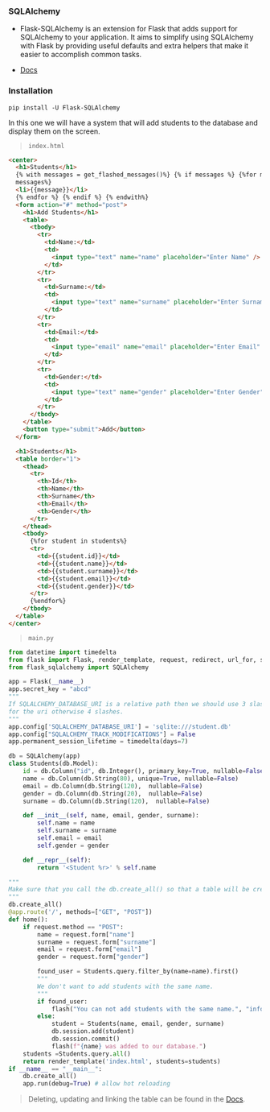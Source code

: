 ### SQLAlchemy

- Flask-SQLAlchemy is an extension for Flask that adds support for SQLAlchemy to your application. It aims to simplify using SQLAlchemy with Flask by providing useful defaults and extra helpers that make it easier to accomplish common tasks.

* [Docs](https://flask-sqlalchemy.palletsprojects.com/en/2.x/)

### Installation

```shell
pip install -U Flask-SQLAlchemy
```

In this one we will have a system that will add students to the database and display them on the screen.

> `index.html`

```html
<center>
  <h1>Students</h1>
  {% with messages = get_flashed_messages()%} {% if messages %} {%for message in
  messages%}
  <li>{{message}}</li>
  {% endfor %} {% endif %} {% endwith%}
  <form action="#" method="post">
    <h1>Add Students</h1>
    <table>
      <tbody>
        <tr>
          <td>Name:</td>
          <td>
            <input type="text" name="name" placeholder="Enter Name" />
          </td>
        </tr>
        <tr>
          <td>Surname:</td>
          <td>
            <input type="text" name="surname" placeholder="Enter Surname" />
          </td>
        </tr>
        <tr>
          <td>Email:</td>
          <td>
            <input type="email" name="email" placeholder="Enter Email" />
          </td>
        </tr>
        <tr>
          <td>Gender:</td>
          <td>
            <input type="text" name="gender" placeholder="Enter Gender" />
          </td>
        </tr>
      </tbody>
    </table>
    <button type="submit">Add</button>
  </form>

  <h1>Students</h1>
  <table border="1">
    <thead>
      <tr>
        <th>Id</th>
        <th>Name</th>
        <th>Surname</th>
        <th>Email</th>
        <th>Gender</th>
      </tr>
    </thead>
    <tbody>
      {%for student in students%}
      <tr>
        <td>{{student.id}}</td>
        <td>{{student.name}}</td>
        <td>{{student.surname}}</td>
        <td>{{student.email}}</td>
        <td>{{student.gender}}</td>
      </tr>
      {%endfor%}
    </tbody>
  </table>
</center>
```

> `main.py`

```python
from datetime import timedelta
from flask import Flask, render_template, request, redirect, url_for, session, flash
from flask_sqlalchemy import SQLAlchemy

app = Flask(__name__)
app.secret_key = "abcd"
"""
If SQLALCHEMY_DATABASE_URI is a relative path then we should use 3 slashes
for the uri otherwise 4 slashes.
"""
app.config['SQLALCHEMY_DATABASE_URI'] = 'sqlite:///student.db'
app.config["SQLALCHEMY_TRACK_MODIFICATIONS"] = False
app.permanent_session_lifetime = timedelta(days=7)

db = SQLAlchemy(app)
class Students(db.Model):
    id = db.Column("id", db.Integer(), primary_key=True, nullable=False)
    name = db.Column(db.String(80), unique=True, nullable=False)
    email = db.Column(db.String(120),  nullable=False)
    gender = db.Column(db.String(20),  nullable=False)
    surname = db.Column(db.String(120),  nullable=False)

    def __init__(self, name, email, gender, surname):
        self.name = name
        self.surname = surname
        self.email = email
        self.gender = gender

    def __repr__(self):
        return '<Student %r>' % self.name

"""
Make sure that you call the db.create_all() so that a table will be created.
"""
db.create_all()
@app.route('/', methods=["GET", "POST"])
def home():
    if request.method == "POST":
        name = request.form["name"]
        surname = request.form["surname"]
        email = request.form["email"]
        gender = request.form["gender"]

        found_user = Students.query.filter_by(name=name).first()
        """
        We don't want to add students with the same name.
        """
        if found_user:
            flash("You can not add students with the same name.", "info")
        else:
            student = Students(name, email, gender, surname)
            db.session.add(student)
            db.session.commit()
            flash(f"{name} was added to our database.")
    students =Students.query.all()
    return render_template('index.html', students=students)
if __name__ == "__main__":
    db.create_all()
    app.run(debug=True) # allow hot reloading

```

> Deleting, updating and linking the table can be found in the [Docs](https://flask-sqlalchemy.palletsprojects.com/en/2.x/).

